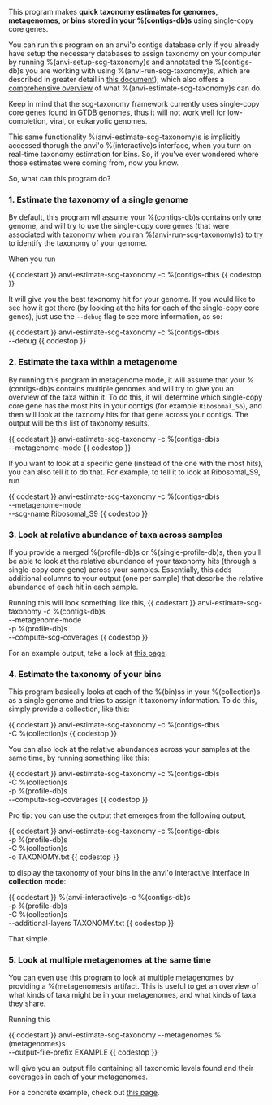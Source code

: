 This program makes **quick taxonomy estimates for genomes, metagenomes, or bins stored in your %(contigs-db)s** using single-copy core genes.

You can run this program on an anvi'o contigs database only if you already have setup the necessary databases to assign taxonomy on your computer by running %(anvi-setup-scg-taxonomy)s and annotated the %(contigs-db)s you are working with using %(anvi-run-scg-taxonomy)s, which are described in greater detail in [this document](http://merenlab.org/2019/10/08/anvio-scg-taxonomy/)), which also offers a [comprehensive overview](http://merenlab.org/2019/10/08/anvio-scg-taxonomy/#estimating-taxonomy-in-the-terminal) of what %(anvi-estimate-scg-taxonomy)s can do.

Keep in mind that the scg-taxonomy framework currently uses single-copy core genes found in [GTDB](https://gtdb.ecogenomic.org/) genomes, thus it will not work well for low-completion, viral, or eukaryotic genomes.

This same functionality %(anvi-estimate-scg-taxonomy)s is implicitly accessed thorugh the anvi'o %(interactive)s interface, when you turn on real-time taxonomy estimation for bins. So, if you've ever wondered where those estimates were coming from, now you know.

So, what can this program do?

### 1. Estimate the taxonomy of a single genome

By default, this program wll assume your %(contigs-db)s contains only one genome, and will try to use the single-copy core genes (that were associated with taxonomy when you ran %(anvi-run-scg-taxonomy)s) to try to identify the taxonomy of your genome.

When you run

{{ codestart }}
anvi-estimate-scg-taxonomy -c %(contigs-db)s
{{ codestop }}

It will give you the best taxonomy hit for your genome. If you would like to see how it got there (by looking at the hits for each of the single-copy core genes), just use the `--debug` flag to see more information, as so:

{{ codestart }}
anvi-estimate-scg-taxonomy -c %(contigs-db)s \
                           --debug
{{ codestop }}

### 2. Estimate the taxa within a metagenome

By running this program in metagenome mode, it will assume that your %(contigs-db)s contains multiple genomes and will try to give you an overview of the taxa within it. To do this, it will determine which single-copy core gene has the most hits in your contigs (for example `Ribosomal_S6`), and then will look at the taxnomy hits for that gene across your contigs. The output will be this list of taxonomy results.

{{ codestart }}
anvi-estimate-scg-taxonomy -c %(contigs-db)s \
                           --metagenome-mode
{{ codestop }}

If you want to look at a specific gene (instead of the one with the most hits), you can also tell it to do that. For example, to tell it to look at Ribosomal_S9, run

{{ codestart }}
anvi-estimate-scg-taxonomy -c %(contigs-db)s \
                           --metagenome-mode \
                           --scg-name Ribosomal_S9
{{ codestop }}

### 3. Look at relative abundance of taxa across samples

If you provide a merged %(profile-db)s or %(single-profile-db)s, then you'll be able to look at the relative abundance of your taxonomy hits (through a single-copy core gene) across your samples. Essentially, this adds additional columns to your output (one per sample) that descrbe the relative abundance of each hit in each sample.

Running this will look something like this,
{{ codestart }}
anvi-estimate-scg-taxonomy -c %(contigs-db)s \
                           --metagenome-mode \
                           -p %(profile-db)s \
                           --compute-scg-coverages
{{ codestop }}

For an example output, take a look at [this page](http://merenlab.org/2019/10/08/anvio-scg-taxonomy/#contigs-db--profile-db).

### 4. Estimate the taxonomy of your bins

This program basically looks at each of the %(bin)ss in your %(collection)s as a single genome and tries to assign it taxonomy information. To do this, simply provide a collection, like this:

{{ codestart }}
anvi-estimate-scg-taxonomy -c %(contigs-db)s \
                           -C %(collection)s
{{ codestop }}

You can also look at the relative abundances across your samples at the same time, by running something like this:

{{ codestart }}
anvi-estimate-scg-taxonomy -c %(contigs-db)s \
                           -C %(collection)s \
                           -p %(profile-db)s \
                           --compute-scg-coverages
{{ codestop }}

Pro tip: you can use the output that emerges from the following output,

{{ codestart }}
anvi-estimate-scg-taxonomy -c %(contigs-db)s \
                           -p %(profile-db)s \
                           -C %(collection)s \
                           -o TAXONOMY.txt
{{ codestop }}

to display the taxonomy of your bins in the anvi'o interactive interface in **collection mode**:

{{ codestart }}
%(anvi-interactive)s -c %(contigs-db)s \
                     -p %(profile-db)s \
                     -C %(collection)s \
                     --additional-layers TAXONOMY.txt
{{ codestop }}

That simple.

### 5. Look at multiple metagenomes at the same time

You can even use this program to look at multiple metagenomes by providing a %(metagenomes)s artifact. This is useful to get an overview of what kinds of taxa might be in your metagenomes, and what kinds of taxa they share.

Running this

{{ codestart }}
anvi-estimate-scg-taxonomy --metagenomes %(metagenomes)s \
                           --output-file-prefix EXAMPLE
{{ codestop }}

will give you an output file containing all taxonomic levels found and their coverages in each of your metagenomes.

For a concrete example, check out [this page](http://merenlab.org/2019/10/08/anvio-scg-taxonomy/#many-contigs-dbs-for-many-metagenomes).
